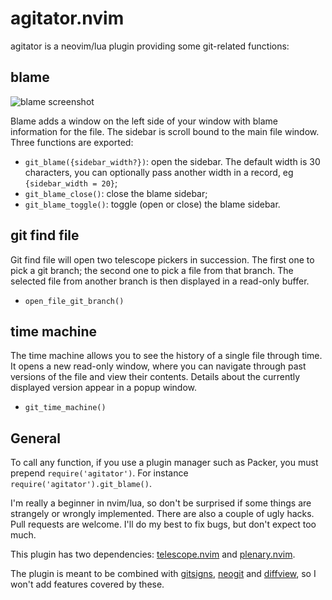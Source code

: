 # agitator.nvim

agitator is a neovim/lua plugin providing some git-related functions:

## blame

![blame screenshot](https://raw.githubusercontent.com/wiki/emmanueltouzery/agitator.nvim/blame.png)

Blame adds a window on the left side of your window with blame information for the file.
The sidebar is scroll bound to the main file window.
Three functions are exported:

* `git_blame({sidebar_width?})`: open the sidebar. The default width is 30 characters, you
  can optionally pass another width in a record, eg `{sidebar_width = 20}`;
* `git_blame_close()`: close the blame sidebar;
* `git_blame_toggle()`: toggle (open or close) the blame sidebar.

## git find file

Git find file will open two telescope pickers in succession. The first one to
pick a git branch; the second one to pick a file from that branch.
The selected file from another branch is then displayed in a read-only buffer.

* `open_file_git_branch()`

## time machine

The time machine allows you to see the history of a single file through time.
It opens a new read-only window, where you can navigate through
past versions of the file and view their contents.
Details about the currently displayed version appear in a popup window.

* `git_time_machine()`

## General

To call any function, if you use a plugin manager such as Packer, you must
prepend `require('agitator')`. For instance `require('agitator').git_blame()`.

I'm really a beginner in nvim/lua, so don't be surprised if some things are
strangely or wrongly implemented. There are also a couple of ugly hacks. Pull
requests are welcome. I'll do my best to fix bugs, but don't expect too much.

This plugin has two dependencies: [telescope.nvim](https://github.com/nvim-telescope/telescope.nvim/)
and [plenary.nvim](https://github.com/nvim-lua/plenary.nvim).

The plugin is meant to be combined with [gitsigns](https://github.com/lewis6991/gitsigns.nvim),
[neogit](https://github.com/TimUntersberger/neogit) and [diffview](https://github.com/sindrets/diffview.nvim),
so I won't add features covered by these.

